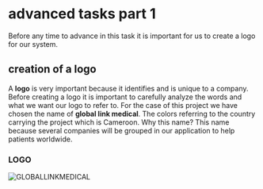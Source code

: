 # advanced tasks part 1

Before any time to advance in this task it is important for us to create a logo for our system.

## creation of a logo

A **logo** is very important because it identifies and is unique to a company. Before creating a logo it is important to carefully analyze the words and what we want our logo to refer to. For the case of this project we have chosen the name of **global link medical**. The colors referring to the country carrying the project which is Cameroon. Why this name?
This name because several companies will be grouped in our application to help patients worldwide.

### LOGO

![GLOBALLINKMEDICAL](LOGO.jpg"LOGO")
